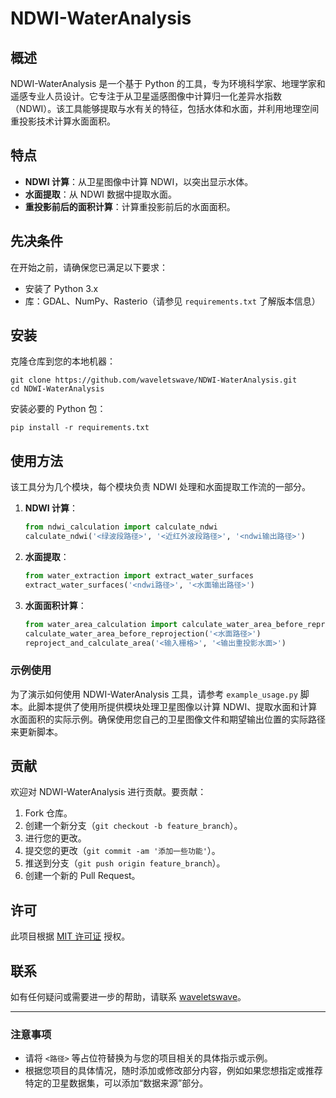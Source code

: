 # NDWI-WaterAnalysis

## 概述
NDWI-WaterAnalysis 是一个基于 Python 的工具，专为环境科学家、地理学家和遥感专业人员设计。它专注于从卫星遥感图像中计算归一化差异水指数（NDWI）。该工具能够提取与水有关的特征，包括水体和水面，并利用地理空间重投影技术计算水面面积。

## 特点
- **NDWI 计算**：从卫星图像中计算 NDWI，以突出显示水体。
- **水面提取**：从 NDWI 数据中提取水面。
- **重投影前后的面积计算**：计算重投影前后的水面面积。

## 先决条件
在开始之前，请确保您已满足以下要求：
- 安装了 Python 3.x
- 库：GDAL、NumPy、Rasterio（请参见 `requirements.txt` 了解版本信息）

## 安装
克隆仓库到您的本地机器：
```
git clone https://github.com/waveletswave/NDWI-WaterAnalysis.git
cd NDWI-WaterAnalysis
```

安装必要的 Python 包：
```
pip install -r requirements.txt
```

## 使用方法
该工具分为几个模块，每个模块负责 NDWI 处理和水面提取工作流的一部分。

1. **NDWI 计算**： 
   ```python
   from ndwi_calculation import calculate_ndwi
   calculate_ndwi('<绿波段路径>', '<近红外波段路径>', '<ndwi输出路径>')
   ```

2. **水面提取**：
   ```python
   from water_extraction import extract_water_surfaces
   extract_water_surfaces('<ndwi路径>', '<水面输出路径>')
   ```

3. **水面面积计算**：
   ```python
   from water_area_calculation import calculate_water_area_before_reprojection, reproject_and_calculate_area
   calculate_water_area_before_reprojection('<水面路径>')
   reproject_and_calculate_area('<输入栅格>', '<输出重投影水面>')
   ```

### 示例使用
为了演示如何使用 NDWI-WaterAnalysis 工具，请参考 `example_usage.py` 脚本。此脚本提供了使用所提供模块处理卫星图像以计算 NDWI、提取水面和计算水面面积的实际示例。确保使用您自己的卫星图像文件和期望输出位置的实际路径来更新脚本。

## 贡献
欢迎对 NDWI-WaterAnalysis 进行贡献。要贡献：
1. Fork 仓库。
2. 创建一个新分支（`git checkout -b feature_branch`）。
3. 进行您的更改。
4. 提交您的更改（`git commit -am '添加一些功能'`）。
5. 推送到分支（`git push origin feature_branch`）。
6. 创建一个新的 Pull Request。

## 许可
此项目根据 [MIT 许可证](LICENSE) 授权。

## 联系
如有任何疑问或需要进一步的帮助，请联系 [waveletswave](mailto:yiyuns@andrew.cmu.edu)。

---

### 注意事项
- 请将 `<路径>` 等占位符替换为与您的项目相关的具体指示或示例。
- 根据您项目的具体情况，随时添加或修改部分内容，例如如果您想指定或推荐特定的卫星数据集，可以添加“数据来源”部分。